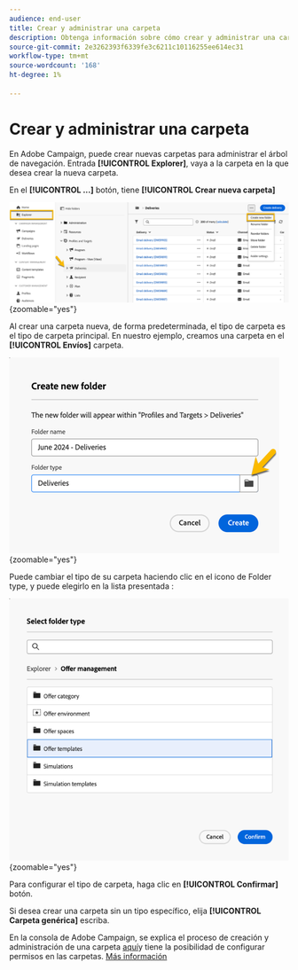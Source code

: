 ```yaml
---
audience: end-user
title: Crear y administrar una carpeta
description: Obtenga información sobre cómo crear y administrar una carpeta en Adobe Campaign
source-git-commit: 2e3262393f6339fe3c6211c10116255ee614ec31
workflow-type: tm+mt
source-wordcount: '168'
ht-degree: 1%

---
```


# Crear y administrar una carpeta

En Adobe Campaign, puede crear nuevas carpetas para administrar el árbol de navegación. Entrada **[!UICONTROL Explorer]**, vaya a la carpeta en la que desea crear la nueva carpeta.

En el **[!UICONTROL ...]** botón, tiene **[!UICONTROL Crear nueva carpeta]**

![](assets/folder_create.png){zoomable="yes"}

Al crear una carpeta nueva, de forma predeterminada, el tipo de carpeta es el tipo de carpeta principal.
En nuestro ejemplo, creamos una carpeta en el **[!UICONTROL Envíos]** carpeta.

![](assets/folder_new.png){zoomable="yes"}

Puede cambiar el tipo de su carpeta haciendo clic en el icono de Folder type, y puede elegirlo en la lista presentada :

![](assets/folder_type.png){zoomable="yes"}

Para configurar el tipo de carpeta, haga clic en **[!UICONTROL Confirmar]** botón.

Si desea crear una carpeta sin un tipo específico, elija **[!UICONTROL Carpeta genérica]** escriba.

En la consola de Adobe Campaign, se explica el proceso de creación y administración de una carpeta [aquí](https://experienceleague.adobe.com/en/docs/campaign/campaign-v8/config/configuration/folders-and-views)y tiene la posibilidad de configurar permisos en las carpetas. [Más información](https://experienceleague.adobe.com/en/docs/campaign/campaign-v8/admin/permissions/folder-permissions)
